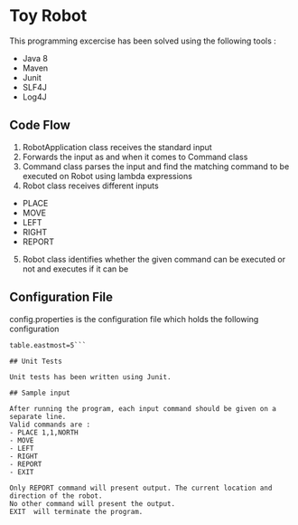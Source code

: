 # Toy Robot

This programming excercise has been solved using the following tools :

- Java 8
- Maven
- Junit
- SLF4J
- Log4J

## Code Flow
1. RobotApplication class receives the standard input
2. Forwards the input as and when it comes to Command class
3. Command class parses the input and find the matching command to be executed on Robot using lambda expressions
4. Robot class receives different inputs
- PLACE
- MOVE
- LEFT
- RIGHT
- REPORT
5. Robot class identifies whether the given command can be executed or not and executes if it can be

## Configuration File

config.properties is the configuration file which holds the following configuration

```table.northmost=5
table.eastmost=5```

## Unit Tests

Unit tests has been written using Junit.

## Sample input

After running the program, each input command should be given on a separate line.
Valid commands are :
- PLACE 1,1,NORTH
- MOVE
- LEFT
- RIGHT
- REPORT
- EXIT

Only REPORT command will present output. The current location and direction of the robot.
No other command will present the output.
EXIT  will terminate the program.
